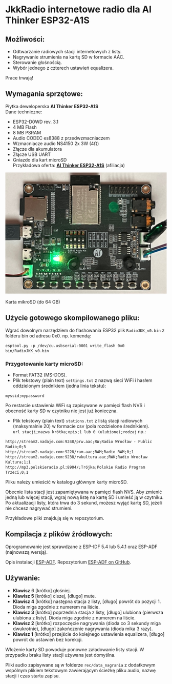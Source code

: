 # JkkRadio internetowe radio dla **AI Thinker ESP32-A1S**  
  
## **Możliwości:**  
- Odtwarzanie radiowych stacji internetowych z listy.  
- Nagrywanie strumienia na kartę SD w formacie AAC.  
- Sterowanie głośnością.  
- Wybór jednego z czterech ustawień equalizera.  
  
Prace trwają!  
  
## **Wymagania sprzętowe:**  
Płytka deweloperska **AI Thinker ESP32-A1S**  
Dane techniczne:  
- ESP32-D0WD rev. 3.1  
- 4 MB Flash  
- 8 MB PSRAM  
- Audio CODEC es8388 z przedwzmacniaczem  
- Wzmacniacze audio NS4150 2x 3W (4Ω)   
- Złącze dla akumulatora   
- Złącze USB UART  
- Gniazdo dla kart microSD  
Przykładowa oferta: [**AI Thinker ESP32-A1S**](https://s.click.aliexpress.com/e/_onbBPzW) (afiliacja)

![AI Thinker ESP32-A1S](img/ESP32A1S.jpeg)
  
Karta mikroSD (do 64 GB)  
  
## Użycie gotowego skompilowanego pliku:  
Wgrać dowolnym narzędziem do flashowania ESP32 plik `RadioJKK_v0.bin` z folderu bin od adresu 0x0. np. komendą:   
```
esptool.py -p /dev/cu.usbserial-0001 write_flash 0x0 bin/RadioJKK_v0.bin  
```
  
### Przygotowanie karty microSD:  
- Format FAT32 (MS-DOS).  
- Plik tekstowy (plain text) `settings.txt` z nazwą sieci WiFi i hasłem oddzielonym średnikiem (jedna linia tekstu):  
```
myssid;mypassword  
```

Po restarcie ustawienia WiFi są zapisywane w pamięci flash NVS i obecność karty SD w czytniku nie jest już konieczna.
  
- Plik tekstowy (plain text) `stations.txt` z listą stacji radiowych (maksymalnie 20) w formacie csv (pola rozdzielone średnikiem).  
`url stacji;nazwa krótka;opis;1 lub 0 (ulubione);rodzaj` np.:  
```
http://stream2.nadaje.com:9248/prw.aac;RW;Radio Wrocław - Public Radio;0;5  
http://stream2.nadaje.com:9228/ram.aac;RAM;Radio RAM;0;1  
http://stream2.nadaje.com:9238/rwkultura.aac;RWK;Radio Wrocław Kultura;1;1  
http://mp3.polskieradio.pl:8904/;Trójka;Polskie Radio Program Trzeci;0;1  
```
  
Pliku należy umieścić w katalogu głównym karty microSD.  

Obecnie lista stacji jest zapamiętywana w pamięci flash NVS. Aby zmienić jedną lub więcej stacji, wgraj nową listę na kartę SD i umieść ją w czytniku. Po aktualizacji listy, która trwa do 3 sekund, możesz wyjąć kartę SD, jeżeli nie chcesz nagrywać strumieni.
  
Przykładowe pliki znajdują się w repozytorium.  
  
## Kompilacja z plików źródłowych:  
Oprogramowanie jest sprawdzane z ESP-IDF 5.4 lub 5.4.1 oraz ESP-ADF (najnowszą wersją).  
  
Opis instalacji [ESP-ADF](https://docs.espressif.com/projects/esp-adf/en/latest/get-started/index.html#quick-start). Repozytorium [ESP-ADF on GitHub](https://github.com/espressif/esp-adf).  
  
## Używanie:  
- **Klawisz** 6 [krótko] głośniej.  
- **Klawisz 5** [krótko] ciszej, [długo] mute.  
- **Klawisz 4** [krótko] następna stacja z listy, [długo] powrót do pozycji 1. Dioda miga zgodnie z numerem na liście.  
- **Klawisz 3** [krótko] poprzednia stacja z listy, [długo] ulubiona (pierwsza ulubiona z listy). Dioda miga zgodnie z numerem na liście.  
- **Klawisz 2** [krótko] rozpoczęcie nagrywania (dioda co 3 sekundy miga dwukrotnie), [długo] zakończenie nagrywania (dioda mika 3 razy).  
- **Klawisz 1** [krótko] przejście do kolejnego ustawienia equalizera, [długo] powrót do ustawień bez korekcji.  
  
Włożenie karty SD powoduje ponowne załadowanie listy stacji. W przypadku braku listy stacji używana jest domyślna.  
  
Pliki audio zapisywane są w folderze `rec/data_nagrania` z dodatkowym wspólnym plikiem tekstowym zawierającym ścieżkę pliku audio, nazwę stacji i czas startu zapisu.  

